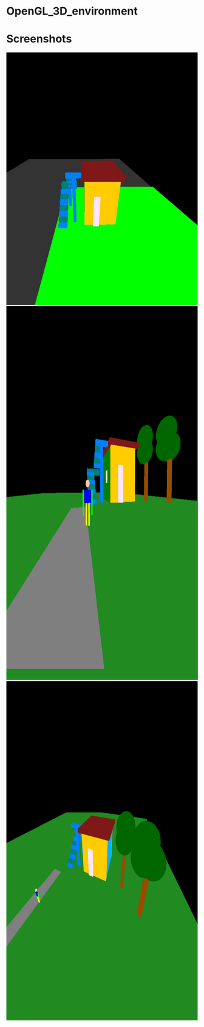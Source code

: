 # OpenGL_3D_environment

# Screenshots
<img src="https://raw.githubusercontent.com/rezaulkhan111/OpenGL_3D_environment/master/home1.jpg" width="1105" height="665" />

<img src="https://raw.githubusercontent.com/rezaulkhan111/OpenGL_3D_environment/master/photo3.png" width="1460" height="985" />

<img src="https://raw.githubusercontent.com/rezaulkhan111/OpenGL_3D_environment/master/photo2.png" width="1315" height="894" />
